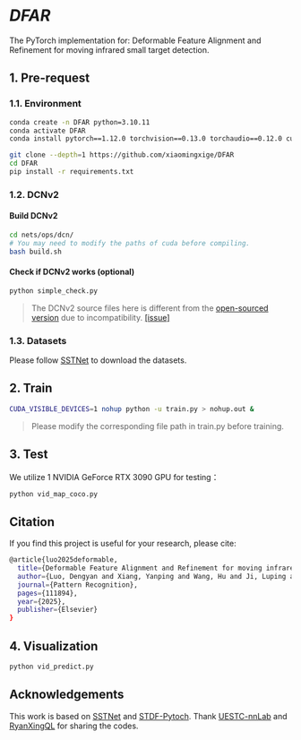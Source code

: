 ﻿
# *DFAR*
The PyTorch implementation for: Deformable Feature Alignment and Refinement for moving infrared small target detection.
## 1. Pre-request
### 1.1. Environment
```bash
conda create -n DFAR python=3.10.11
conda activate DFAR
conda install pytorch==1.12.0 torchvision==0.13.0 torchaudio==0.12.0 cudatoolkit=11.3 -c pytorch

git clone --depth=1 https://github.com/xiaomingxige/DFAR
cd DFAR
pip install -r requirements.txt
```
### 1.2. DCNv2
#### Build DCNv2

```bash
cd nets/ops/dcn/
# You may need to modify the paths of cuda before compiling.
bash build.sh
```
#### Check if DCNv2 works (optional)

```bash
python simple_check.py
```
> The DCNv2 source files here is different from the [open-sourced version](https://github.com/chengdazhi/Deformable-Convolution-V2-PyTorch) due to incompatibility. [[issue]](https://github.com/open-mmlab/mmediting/issues/84#issuecomment-644974315)

### 1.3. Datasets
Please follow [SSTNet](https://github.com/UESTC-nnLab/SSTNet) to download the datasets.
## 2. Train
```bash
CUDA_VISIBLE_DEVICES=1 nohup python -u train.py > nohup.out &
```
> Please modify the corresponding file path in train.py before training.
## 3. Test
We utilize 1 NVIDIA GeForce RTX 3090 GPU for testing：

```bash
python vid_map_coco.py
```

## Citation
If you find this project is useful for your research, please cite:

```bash
@article{luo2025deformable,
  title={Deformable Feature Alignment and Refinement for moving infrared small target detection},
  author={Luo, Dengyan and Xiang, Yanping and Wang, Hu and Ji, Luping and Li, Shuai and Ye, Mao},
  journal={Pattern Recognition},
  pages={111894},
  year={2025},
  publisher={Elsevier}
}
```

## 4. Visualization
```bash
python vid_predict.py
```
## Acknowledgements
This work is based on [SSTNet](https://github.com/UESTC-nnLab/SSTNet) and [STDF-Pytoch](https://github.com/ryanxingql/stdf-pytorch). Thank [UESTC-nnLab](https://github.com/UESTC-nnLab) and [RyanXingQL](https://github.com/RyanXingQL) for sharing the codes.